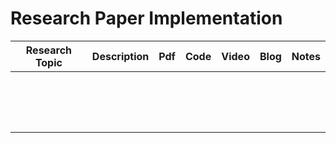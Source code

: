 # Research Paper Implementation


| Research Topic | Description | Pdf | Code | Video  | Blog | Notes |
|----------------|-------------|-----|------|--------|------|-------|
| []()|
| []()|
| []()|
| []()|
| []()|
| []()|
| []()|
| []()|
| []()|
| []()|
| []()|
| []()|
| []()|
| []()|
| []()|
| []()|
